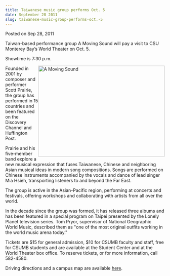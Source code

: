 ```yaml
---
title: Taiwanese music group performs Oct. 5
date: September 28 2011
slug: taiwanese-music-group-performs-oct.-5
---
```





<span class="date">Posted on Sep 28, 2011    </span>
<p>Taiwan-based performance group A Moving Sound will pay a visit
to CSU Monterey Bay&#x2019;s World Theater on Oct. 5.</p>
<p>Showtime is 7:30 p.m.</p>
<p><img alt="A Moving Sound" src="http://news.csumb.edu/sites/default/files/65/attachments/news/images/amovingsound_group_photo_1.jpg" style="float:right; width:400px; height:287px">Founded in 2001 by
composer and performer Scott Prairie, the group has performed in 15
countries and been featured on the Discovery Channel and Huffington
Post.</img></p>
<p>Prairie and his five-member band explore a new musical
expression that fuses Taiwanese, Chinese and neighboring Asian
musical ideas in modern song compositions. Songs are performed on
Chinese instruments accompanied by the vocals and dance of lead
singer Mia Hsieh, transporting listeners to and beyond the Far
East.</p>
<p>The group is active in the Asian-Pacific region, performing at
concerts and festivals, offering workshops and collaborating with
artists from all over the world.</p>
<p>In the decade since the group was formed, it has released three
albums and has been featured in a special program on Taipei
presented by the Lonely Planet television series. Tom Pryor,
supervisor of National Geographic World Music, described them as
&quot;one of the most original outfits working in the world music arena
today.&quot;</p>
<p>Tickets are $15 for general admission, $10 for CSUMB faculty and
staff, free for CSUMB students and are available at the Student
Center and at the World Theater box office. To reserve tickets, or
for more information, call 582-4580.</p>
<p>Driving directions and a campus map are available <a href="http://csumb.edu/map" rel="nofollow">here</a>.&#xA0;</p>





